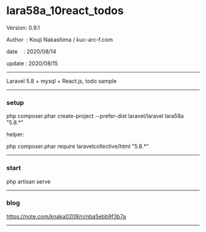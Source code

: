 ﻿# lara58a_10react_todos

 Version: 0.9.1

 Author  : Kouji Nakashima / kuc-arc-f.com

 date    : 2020/08/14

 update : 2020/08/15

***

Laravel 5.8 + mysql + React.js,  todo sample

***
### setup
php composer.phar create-project --prefer-dist laravel/laravel lara58a "5.8.*"

helper:

php composer.phar require laravelcollective/html "5.8.*"


***
### start

php artisan serve


***
### blog

https://note.com/knaka0209/n/nba5ebb9f3b7a

***




